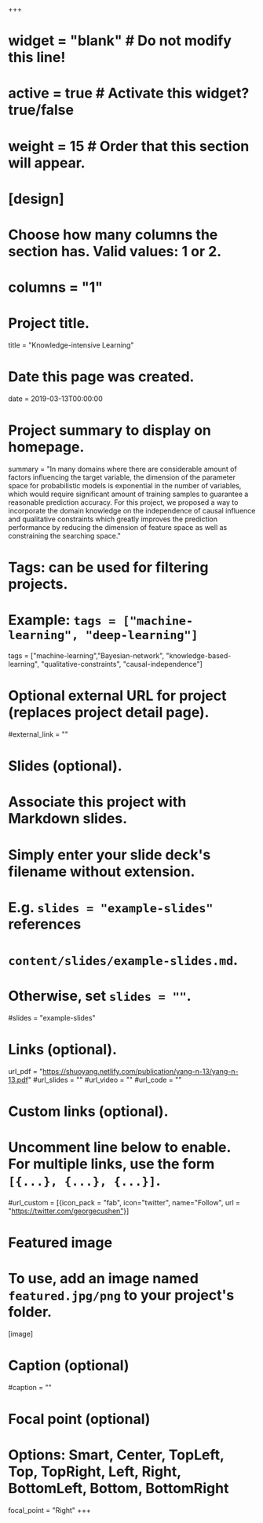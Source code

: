 +++
# widget = "blank"  # Do not modify this line!
# active = true  # Activate this widget? true/false
# weight = 15  # Order that this section will appear.

# [design]
  # Choose how many columns the section has. Valid values: 1 or 2.
  # columns = "1"
  
# Project title.
title = "Knowledge-intensive Learning"

# Date this page was created.
date = 2019-03-13T00:00:00

# Project summary to display on homepage.
summary = "In many domains where there are considerable amount of factors influencing the target variable, the dimension of the parameter space for probabilistic models is exponential in the number of variables, which would require significant amount of training samples to guarantee a reasonable prediction accuracy. For this project, we proposed a way to incorporate the domain knowledge on the independence of causal influence and qualitative constraints which greatly improves the prediction performance by reducing the dimension of feature space as well as constraining the searching space."

# Tags: can be used for filtering projects.
# Example: `tags = ["machine-learning", "deep-learning"]`
tags = ["machine-learning","Bayesian-network", "knowledge-based-learning", "qualitative-constraints", "causal-independence"]

# Optional external URL for project (replaces project detail page).
#external_link = ""

# Slides (optional).
#   Associate this project with Markdown slides.
#   Simply enter your slide deck's filename without extension.
#   E.g. `slides = "example-slides"` references 
#   `content/slides/example-slides.md`.
#   Otherwise, set `slides = ""`.
#slides = "example-slides"

# Links (optional).
url_pdf = "https://shuoyang.netlify.com/publication/yang-n-13/yang-n-13.pdf"
#url_slides = ""
#url_video = ""
#url_code = ""

# Custom links (optional).
#   Uncomment line below to enable. For multiple links, use the form `[{...}, {...}, {...}]`.
#url_custom = [{icon_pack = "fab", icon="twitter", name="Follow", url = "https://twitter.com/georgecushen"}]

# Featured image
# To use, add an image named `featured.jpg/png` to your project's folder. 
[image]
  # Caption (optional)
  #caption = ""
  
  # Focal point (optional)
  # Options: Smart, Center, TopLeft, Top, TopRight, Left, Right, BottomLeft, Bottom, BottomRight
  focal_point = "Right"
+++

